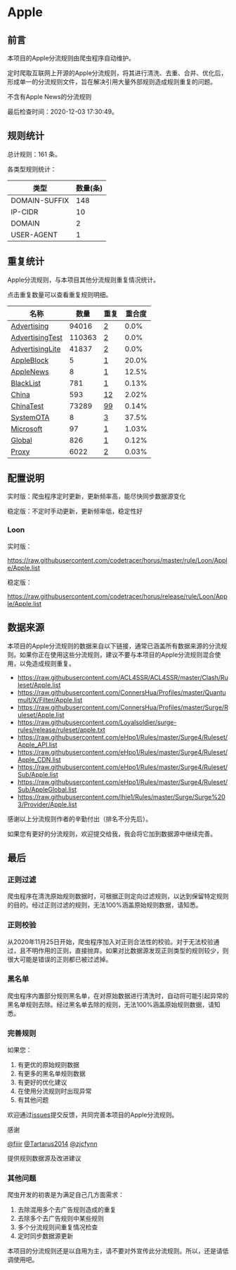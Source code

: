 # Apple

## 前言

本项目的Apple分流规则由爬虫程序自动维护。

定时爬取互联网上开源的Apple分流规则，将其进行清洗、去重、合并、优化后，形成单一的分流规则文件，旨在解决引用大量外部规则造成规则重复的问题。

不含有Apple News的分流规则



最后检查时间：2020-12-03 17:30:49。

## 规则统计

总计规则：161 条。

各类型规则统计：

| 类型 | 数量(条) |
| ---- | ---- |
| DOMAIN-SUFFIX | 148 |
| IP-CIDR | 10 |
| DOMAIN | 2 |
| USER-AGENT | 1 |
## 重复统计

Apple分流规则，与本项目其他分流规则重复情况统计。

点击重复数量可以查看重复规则明细。

| 名称 | 数量 | 重复 | 重合度 |
| ---- | ---- | ---- | ------ |
|  [Advertising](https://github.com/codetracer/horus/tree/master/rule/Loon/Advertising)    | 94016   | [2](https://github.com/codetracer/horus/tree/master/rule/Loon/Apple/Repeat.list)   |   0.0% |
|  [AdvertisingTest](https://github.com/codetracer/horus/tree/master/rule/Loon/AdvertisingTest)    | 110363   | [2](https://github.com/codetracer/horus/tree/master/rule/Loon/Apple/Repeat.list)   |   0.0% |
|  [AdvertisingLite](https://github.com/codetracer/horus/tree/master/rule/Loon/AdvertisingLite)    | 41837   | [2](https://github.com/codetracer/horus/tree/master/rule/Loon/Apple/Repeat.list)   |   0.0% |
|  [AppleBlock](https://github.com/codetracer/horus/tree/master/rule/Loon/AppleBlock)    | 5   | [1](https://github.com/codetracer/horus/tree/master/rule/Loon/Apple/Repeat.list)   |   20.0% |
|  [AppleNews](https://github.com/codetracer/horus/tree/master/rule/Loon/AppleNews)    | 8   | [1](https://github.com/codetracer/horus/tree/master/rule/Loon/Apple/Repeat.list)   |   12.5% |
|  [BlackList](https://github.com/codetracer/horus/tree/master/rule/Loon/BlackList)    | 781   | [1](https://github.com/codetracer/horus/tree/master/rule/Loon/Apple/Repeat.list)   |   0.13% |
|  [China](https://github.com/codetracer/horus/tree/master/rule/Loon/China)    | 593   | [12](https://github.com/codetracer/horus/tree/master/rule/Loon/Apple/Repeat.list)   |   2.02% |
|  [ChinaTest](https://github.com/codetracer/horus/tree/master/rule/Loon/ChinaTest)    | 73289   | [99](https://github.com/codetracer/horus/tree/master/rule/Loon/Apple/Repeat.list)   |   0.14% |
|  [SystemOTA](https://github.com/codetracer/horus/tree/master/rule/Loon/SystemOTA)    | 8   | [3](https://github.com/codetracer/horus/tree/master/rule/Loon/Apple/Repeat.list)   |   37.5% |
|  [Microsoft](https://github.com/codetracer/horus/tree/master/rule/Loon/Microsoft)    | 97   | [1](https://github.com/codetracer/horus/tree/master/rule/Loon/Apple/Repeat.list)   |   1.03% |
|  [Global](https://github.com/codetracer/horus/tree/master/rule/Loon/Global)    | 826   | [1](https://github.com/codetracer/horus/tree/master/rule/Loon/Apple/Repeat.list)   |   0.12% |
|  [Proxy](https://github.com/codetracer/horus/tree/master/rule/Loon/Proxy)    | 6022   | [2](https://github.com/codetracer/horus/tree/master/rule/Loon/Apple/Repeat.list)   |   0.03% |
## 配置说明

实时版：爬虫程序定时更新，更新频率高，能尽快同步数据源变化

稳定版：不定时手动更新，更新频率低，稳定性好

### Loon 
实时版：

https://raw.githubusercontent.com/codetracer/horus/master/rule/Loon/Apple/Apple.list

稳定版：

https://raw.githubusercontent.com/codetracer/horus/release/rule/Loon/Apple/Apple.list

## 数据来源

本项目的Apple分流规则的数据来自以下链接，通常已涵盖所有数据来源的分流规则。如果你正在使用这些分流规则，建议不要与本项目的Apple分流规则混合使用，以免造成规则重复。

- https://raw.githubusercontent.com/ACL4SSR/ACL4SSR/master/Clash/Ruleset/Apple.list
- https://raw.githubusercontent.com/ConnersHua/Profiles/master/Quantumult/X/Filter/Apple.list
- https://raw.githubusercontent.com/ConnersHua/Profiles/master/Surge/Ruleset/Apple.list
- https://raw.githubusercontent.com/Loyalsoldier/surge-rules/release/ruleset/apple.txt
- https://raw.githubusercontent.com/eHpo1/Rules/master/Surge4/Ruleset/Apple_API.list
- https://raw.githubusercontent.com/eHpo1/Rules/master/Surge4/Ruleset/Apple_CDN.list
- https://raw.githubusercontent.com/eHpo1/Rules/master/Surge4/Ruleset/Sub/Apple.list
- https://raw.githubusercontent.com/eHpo1/Rules/master/Surge4/Ruleset/Sub/AppleGlobal.list
- https://raw.githubusercontent.com/lhie1/Rules/master/Surge/Surge%203/Provider/Apple.list


感谢以上分流规则作者的辛勤付出（排名不分先后）。

如果您有更好的分流规则，欢迎提交给我，我会将它加到数据源中继续完善。

## 最后

### 正则过滤

爬虫程序在清洗原始规则数据时，可根据正则定向过滤规则，以达到保留特定规则的目的。经过正则过滤的规则，无法100%涵盖原始规则数据，请知悉。

### 正则校验

从2020年11月25日开始，爬虫程序加入对正则合法性的校验。对于无法校验通过，且不明作用的正则，直接抛弃。如果对比数据源发现正则类型的规则较少，则很大可能是错误的正则都已被过滤掉。

### 黑名单

爬虫程序内置部分规则黑名单，在对原始数据进行清洗时，自动将可能引起异常的黑名单规则去除。经过黑名单去除的规则，无法100%涵盖原始规则数据，请知悉。

### 完善规则

如果您：

1. 有更优的原始规则数据
2. 有更多的黑名单规则数据
3. 有更好的优化建议
4. 在使用分流规则时出现异常
5. 有其他问题

欢迎通过[issues](https://github.com/codetracer/horus/issues/new)提交反馈，共同完善本项目的Apple分流规则。

感谢

[@fiiir](https://github.com/fiiir) [@Tartarus2014](https://github.com/Tartarus2014) [@zjcfynn](https://github.com/zjcfynn) 

提供规则数据源及改进建议

### 其他问题

爬虫开发的初衷是为满足自己几方面需求：

1. 去除混用多个去广告规则造成的重复
2. 去除多个去广告规则中某些规则
3. 多个分流规则间重复情况检查
4. 定时同步数据源更新

本项目的分流规则还是以自用为主，请不要对外宣传此分流规则。所以，还是请低调使用吧。